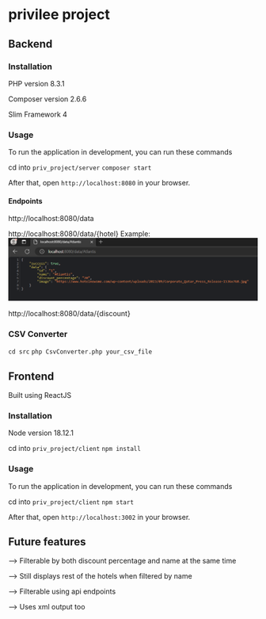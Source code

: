 # privilee project

## Backend

### Installation 
PHP version 8.3.1 

Composer version 2.6.6

Slim Framework 4

### Usage 
To run the application in development, you can run these commands 

cd into `priv_project/server`
`composer start`

After that, open `http://localhost:8080` in your browser.

#### Endpoints
http://localhost:8080/data

http://localhost:8080/data/{hotel}
Example:
![img.png](img.png)

http://localhost:8080/data/{discount}

### CSV Converter
`cd src` `php CsvConverter.php your_csv_file`

## Frontend
Built using ReactJS

### Installation
Node version 18.12.1

cd into `priv_project/client` 
`npm install`


### Usage 

To run the application in development, you can run these commands 

cd into `priv_project/client`
`npm start`

After that, open `http://localhost:3002` in your browser.


## Future features
--> Filterable by both discount percentage and name at the same time

--> Still displays rest of the hotels when filtered by name 

--> Filterable using api endpoints

--> Uses xml output too 

